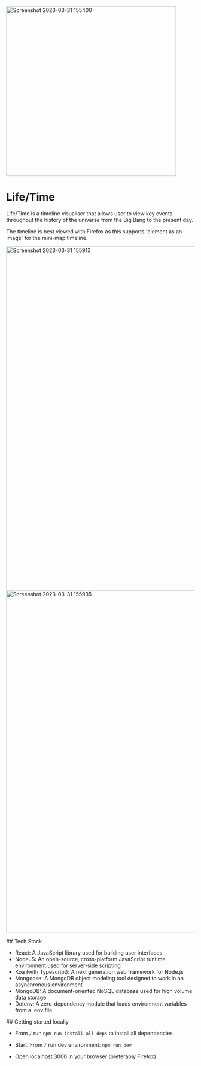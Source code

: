 <img width="454" alt="Screenshot 2023-03-31 155400" src="https://user-images.githubusercontent.com/116960814/229199227-8c6e952b-bcb5-4287-857d-49cde3901e48.png">

# Life/Time

Life/Time is a timeline visualiser that allows user to view key events throughout the history of the universe from the Big Bang to the present day.

The timeline is best viewed with Firefox as this supports 'element as an image' for the mini-map timeline.

<img width="919" alt="Screenshot 2023-03-31 155913" src="https://user-images.githubusercontent.com/116960814/229199161-1658499e-c199-4e97-9b86-ba4261387c3b.png">
<img width="916" alt="Screenshot 2023-03-31 155935" src="https://user-images.githubusercontent.com/116960814/229199175-c3247170-eed4-44af-92bb-f7c0cb7aee11.png">


## Tech Stack

- React: A JavaScript library used for building user interfaces
- NodeJS: An open-source, cross-platform JavaScript runtime environment used for server-side scripting
- Koa (with Typescript): A next generation web framework for Node.js
- Mongoose: A MongoDB object modeling tool designed to work in an asynchronous environment
- MongoDB: A document-oriented NoSQL database used for high volume data storage
- Dotenv: A zero-dependency module that loads environment variables from a .env file

## Getting started locally

- From `/` run `npm run install-all-deps` to install all dependencies
  
- Start: From `/` run dev environment: `npm run dev`
  
- Open localhost:3000 in your browser (preferably Firefox)
